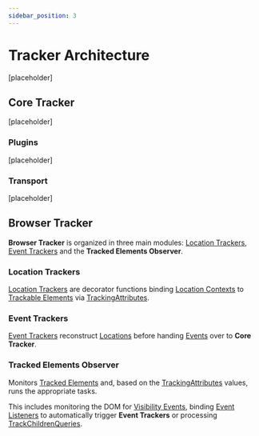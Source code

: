 ```yaml
---
sidebar_position: 3
---
```


# Tracker Architecture
[placeholder]

## Core Tracker
[placeholder]

### Plugins
[placeholder]

### Transport
[placeholder]

## Browser Tracker
**Browser Tracker** is organized in three main modules: [Location Trackers](/tracking/api-reference/location-trackers/overview.md), [Event Trackers](/tracking/api-reference/event-trackers/overview.md) and the **Tracked Elements Observer**.

### Location Trackers
[Location Trackers](/tracking/api-reference/location-trackers/overview.md) are decorator functions binding [Location Contexts](/tracking/core-concepts/locations.md) to [Trackable Elements](/tracking/api-reference/advanced/elements.md#trackable-elements) via [TrackingAttributes](/tracking/api-reference/interfaces/TrackingAttributes.md).

### Event Trackers
[Event Trackers](/tracking/api-reference/event-trackers/overview.md) reconstruct [Locations](/tracking/core-concepts/locations.md) before handing [Events](/taxonomy/events/overview.md) over to **Core Tracker**.

### Tracked Elements Observer
Monitors [Tracked Elements](/tracking/api-reference/advanced/elements.md#tracked-elements) and, based on the [TrackingAttributes](/tracking/api-reference/interfaces/TrackingAttributes.md) values, runs the appropriate tasks. 

This includes monitoring the DOM for [Visibility Events](/tracking/core-concepts/visibility.md), binding [Event Listeners](https://developer.mozilla.org/en-US/docs/Web/API/EventListener) to automatically trigger **Event Trackers** or processing [TrackChildrenQueries](/tracking/api-reference/advanced/trackChildren.md#trackchildrenquery-parameter).
